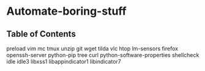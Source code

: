 # Automate-boring-stuff

Table of Contents
-----------------

preload 
vim
mc
tmux
unzip
git
wget
tilda 
vlc
htop
lm-sensors
firefox
openssh-server
python-pip
tree
curl
python-software-properties
shellcheck 
idle
idle3
libxss1
libappindicator1
libindicator7
